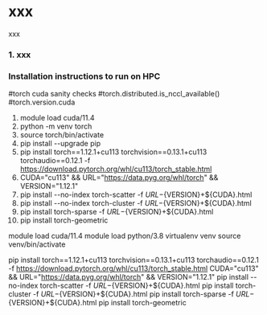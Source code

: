 # xxx

xxx

### 1. xxx


### Installation instructions to run on HPC

#torch cuda sanity checks
#torch.distributed.is_nccl_available()
#torch.version.cuda

1. module load cuda/11.4
2. python -m venv torch
3. source torch/bin/activate
4. pip install --upgrade pip
4. pip install torch==1.12.1+cu113 torchvision==0.13.1+cu113 torchaudio==0.12.1 -f https://download.pytorch.org/whl/cu113/torch_stable.html
5. CUDA="cu113" && URL="https://data.pyg.org/whl/torch" && VERSION="1.12.1"
6. pip install --no-index torch-scatter -f ${URL}-${VERSION}+${CUDA}.html
7. pip install --no-index torch-cluster -f ${URL}-${VERSION}+${CUDA}.html
7. pip install torch-sparse -f ${URL}-${VERSION}+${CUDA}.html
8. pip install torch-geometric



module load cuda/11.4
module load python/3.8
virtualenv venv 
source venv/bin/activate

pip install torch==1.12.1+cu113 torchvision==0.13.1+cu113 torchaudio==0.12.1 -f https://download.pytorch.org/whl/cu113/torch_stable.html
CUDA="cu113" && URL="https://data.pyg.org/whl/torch" && VERSION="1.12.1"
pip install --no-index torch-scatter -f ${URL}-${VERSION}+${CUDA}.html
pip install torch-cluster -f ${URL}-${VERSION}+${CUDA}.html
pip install torch-sparse -f ${URL}-${VERSION}+${CUDA}.html
pip install torch-geometric